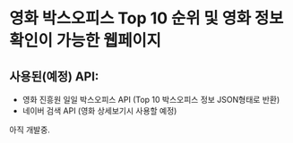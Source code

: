 # 영화 박스오피스 Top 10 순위 및 영화 정보 확인이 가능한 웹페이지

## 사용된(예정) API:

-   영화 진흥원 일일 박스오피스 API (Top 10 박스오피스 정보 JSON형태로 반환)
-   네이버 검색 API (영화 상세보기시 사용할 예정)

아직 개발중.
